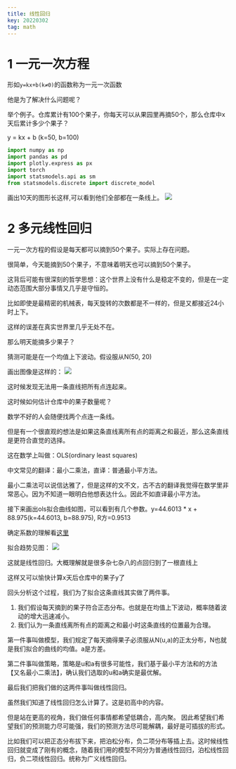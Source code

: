 ```yaml
---
title: 线性回归
key: 20220302
tag: math
---
```


# 1 一元一次方程

形如`y=kx+b(k≠0)`的函数称为一元一次函数

他是为了解决什么问题呢？

举个例子。仓库累计有100个果子，你每天可以从果园里再摘50个，那么仓库中x天后累计多少个果子？

y = kx + b (k=50, b=100)
```python
import numpy as np
import pandas as pd
import plotly.express as px
import torch
import statsmodels.api as sm
from statsmodels.discrete import discrete_model
```

画出10天的图形长这样,可以看到他们全部都在一条线上。
![](https://ultimatesword.github.io/post_image/一元一次方程.png)

# 2 多元线性回归

一元一次方程的假设是每天都可以摘到50个果子。实际上存在问题。

很简单，今天能摘到50个果子，不意味着明天也可以摘到50个果子。

这背后可能有很深刻的哲学思想：这个世界上没有什么是稳定不变的，但是在一定动态范围大部分事情又几乎是守恒的。

比如即使是最精密的机械表，每天旋转的次数都是不一样的，但是又都接近24小时上下。

这样的误差在真实世界里几乎无处不在。

那么明天能摘多少果子？

猜测可能是在一个均值上下波动。假设服从N(50, 20)

画出图像是这样的：
![](https://ultimatesword.github.io/post_image/线性回归.png.png)


这时候发现无法用一条直线把所有点连起来。

这时候如何估计仓库中的果子数量呢？

数学不好的人会随便找两个点连一条线。

但是有一个很直观的想法是如果这条直线离所有点的距离之和最近，那么这条直线是更符合直觉的选择。

这在数学上叫做：OLS(ordinary least squares) 

中文常见的翻译：最小二乘法，直译：普通最小平方法。

最小二乘法可以说信达雅了，但是这样的文不文，古不古的翻译我觉得在数学里非常恶心。因为不知道一眼明白他想表达什么。因此不如直译最小平方法。

接下来画出ols拟合曲线如图，可以看到有几个参数。y=44.6013 * x + 88.975(k=44.6013, b=88.975), R方=0.9513

确定系数的理解看[这里](https://zhuanlan.zhihu.com/p/143132259)

拟合趋势见图：
![](https://ultimatesword.github.io/post_image/线性回归2.png)


这就是线性回归。大概理解就是很多杂七杂八的点回归到了一根直线上

这样又可以愉快计算x天后仓库中的果子y了

回头分析这个过程，我们为了拟合这条直线其实做了两件事。

1. 我们假设每天摘到的果子符合正态分布。也就是在均值上下波动，概率随着波动的增大迅速减小。
2. 我们认为一条直线离所有点的距离之和最小时这条直线的位置最为合理。

第一件事叫做模型，我们规定了每天摘得果子必须服从N(u,a)的正太分布，N也就是我们拟合的曲线的均值。a是方差。

第二件事叫做策略，策略是u和a有很多可能性，我们基于最小平方法和的方法【又名最小二乘法】，确认我们选取的u和a确实是最优解。

最后我们把我们做的这两件事叫做线性回归。


虽然我们知道了线性回归怎么计算了。这是初高中的内容。

但是站在更高的视角，我们做任何事情都希望低耦合，高内聚。
因此希望我们希望我们的预测能力尽可能强，我们的预测方法尽可能解耦，最好是可插拔的形式。

比如我们可以把正态分布拔下来，把泊松分布，负二项分布等插上去。这时候线性回归就变成了刚有的概念，随着我们用的模型不同分为普通线性回归，泊松线性回归，负二项线性回归。统称为广义线性回归。



